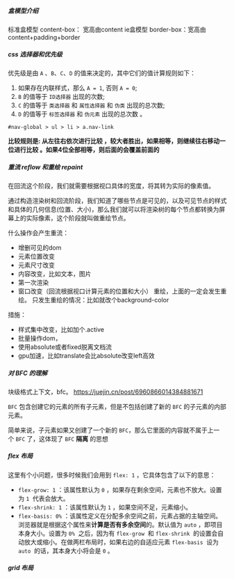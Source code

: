 ##### 盒模型介绍

标准盒模型 content-box： 宽高由content
ie盒模型 border-box：宽高由content+padding+border

##### css 选择器和优先级

优先级是由 `A` 、`B`、`C`、`D` 的值来决定的，其中它们的值计算规则如下：

1. 如果存在内联样式，那么 `A = 1`, 否则 `A = 0`;
2. `B` 的值等于 `ID选择器` 出现的次数;
3. `C` 的值等于 `类选择器` 和 `属性选择器` 和 `伪类` 出现的总次数;
4. `D` 的值等于 `标签选择器` 和 `伪元素` 出现的总次数 。
```
#nav-global > ul > li > a.nav-link
```
**比较规则是: 从左往右依次进行比较 ，较大者胜出，如果相等，则继续往右移动一位进行比较 。如果4位全部相等，则后面的会覆盖前面的**

##### 重流 reflow 和重绘 repaint

在回流这个阶段，我们就需要根据视口具体的宽度，将其转为实际的像素值。

通过构造渲染树和回流阶段，我们知道了哪些节点是可见的，以及可见节点的样式和具体的几何信息(位置、大小)，那么我们就可以将渲染树的每个节点都转换为屏幕上的实际像素，这个阶段就叫做重绘节点。

什么操作会产生重流：
- 增删可见的dom
- 元素位置改变
- 元素尺寸改变
- 内容改变，比如文本，图片
- 第一次渲染
- 窗口改变（回流根据视口计算元素的位置和大小）
重绘，上面的一定会发生重绘。
只发生重绘的情况：比如就改个background-color

措施：
- 样式集中改变，比如加个.active
- 批量操作dom，
- 使用absolute或者fixed脱离文档流
- gpu加速，比如translate会比absolute改变left高效

##### 对 BFC 的理解

块级格式上下文，bfc。
https://juejin.cn/post/6960866014384881671

`BFC` 包含创建它的元素的所有子元素，但是不包括创建了新的 `BFC` 的子元素的内部元素。

简单来说，子元素如果又创建了一个新的 `BFC`，那么它里面的内容就不属于上一个 `BFC` 了，这体现了 `BFC` **隔离** 的思想


##### flex 布局

这里有个小问题，很多时候我们会用到 `flex: 1` ，它具体包含了以下的意思：

- `flex-grow: 1` ：该属性默认为 `0` ，如果存在剩余空间，元素也不放大。设置为 `1`  代表会放大。
- `flex-shrink: 1` ：该属性默认为 `1` ，如果空间不足，元素缩小。
- `flex-basis: 0%` ：该属性定义在分配多余空间之前，元素占据的主轴空间。浏览器就是根据这个属性来**计算是否有多余空间**的。默认值为 `auto` ，即项目本身大小。设置为 `0%`  之后，因为有 `flex-grow`  和 `flex-shrink`  的设置会自动放大或缩小。在做两栏布局时，如果右边的自适应元素 `flex-basis`  设为 `auto`  的话，其本身大小将会是 `0` 。​

##### grid 布局